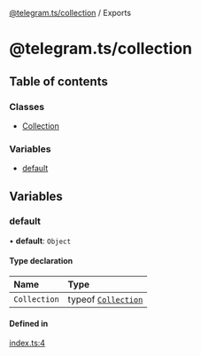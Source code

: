 [@telegram.ts/collection](README.md) / Exports

# @telegram.ts/collection

## Table of contents

### Classes

- [Collection](classes/Collection.md)

### Variables

- [default](modules.md#default)

## Variables

### default

• **default**: `Object`

#### Type declaration

| Name | Type |
| :------ | :------ |
| `Collection` | typeof [`Collection`](classes/Collection.md) |

#### Defined in

[index.ts:4](https://github.com/telegramsjs/collection/blob/89a4d12/src/index.ts#L4)
